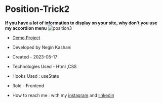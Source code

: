 # Position-Trick2


**If you have a lot of information to display on your site, why don't you use my accordion menu**
![position3](https://github.com/NeginKashani/Position-Trick2/assets/109550062/5e4cbcdd-ece6-45f0-8837-5bf5f912d6ed)


- [Demo Project](https://neginkashani.github.io/Position-Trick2/)

- Developed by Negin Kashani

- Created - 2023-05-17

- Technologies Used - Html ,CSS 

- Hooks Used : useState 

- Role - Frontend

- How to reach me : with my [instagram](https://instagram.com/negin_kashweb?igshid=NTc4MTIwNjQ2YQ==
) and [linkedin](https://www.linkedin.com/in/negin-kashani-567840b8)

